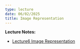 ```yaml
---
type: lecture
date: 06/02/2025
title: Image Representation
---
```

**Lecture Notes:**
- [Lecture6 Image Representation](https://drive.google.com/file/d/1DsSVnp1fm9T9Om1HExgls8iGCJvjK5Gv/view?usp=sharing)
